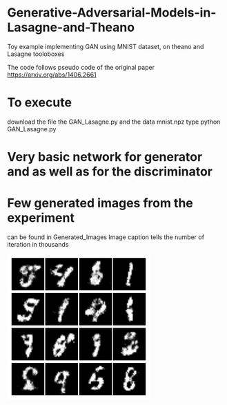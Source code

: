 # Generative-Adversarial-Models-in-Lasagne-and-Theano
Toy example implementing GAN using MNIST dataset, on theano and Lasagne tooloboxes 

The code follows pseudo code of the original paper 
https://arxiv.org/abs/1406.2661


# To execute 
download the file the GAN_Lasagne.py and the data mnist.npz 
type
python GAN_Lasagne.py

# Very basic network for generator and as well as for the discriminator 

# Few generated images from the experiment
  can be found in Generated_Images
  Image caption tells the number of iteration in thousands
  
  ![My image](https://github.com/sverma88/Generative-Adversarial-Models-in-Lasagne-and-Theano/blob/master/Generated_Images/020.png)
